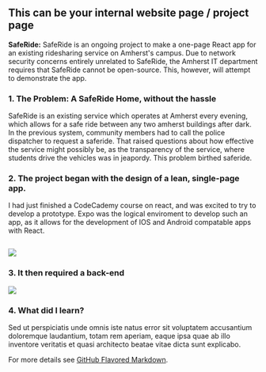 ## This can be your internal website page / project page

**SafeRide:** SafeRide is an ongoing project to make a one-page React app for an existing ridesharing service on Amherst's campus. Due to network security concerns entirely unrelated to SafeRide, the Amherst IT department requires that SafeRide cannot be open-source. This, however, will attempt to demonstrate the app.

### 1. The Problem: A SafeRide Home, without the hassle
 
SafeRide is an existing service which operates at Amherst every evening, which allows for a safe ride between any two amherst buildings after dark. In the previous system, community members had to call the police dispatcher to request a saferide. That raised questions about how effective the service might possibly be, as the transparency of the service, where students drive the vehicles was in jeapordy. This problem birthed saferide.


### 2. The project began with the design of a lean, single-page app.

I had just finished a CodeCademy course on react, and was excited to try to develop a prototype. Expo was the logical enviroment to develop such an app, as it allows for the development of IOS and Android compatable apps with React.

```<h1>SAFERIDE</h1>
```
<img src="images/dummy_thumbnail.jpg?raw=true"/>

### 3. It then required a back-end

<img src="images/dummy_thumbnail.jpg?raw=true"/>

### 4. What did I learn?

Sed ut perspiciatis unde omnis iste natus error sit voluptatem accusantium doloremque laudantium, totam rem aperiam, eaque ipsa quae ab illo inventore veritatis et quasi architecto beatae vitae dicta sunt explicabo. 

For more details see [GitHub Flavored Markdown](https://guides.github.com/features/mastering-markdown/).
